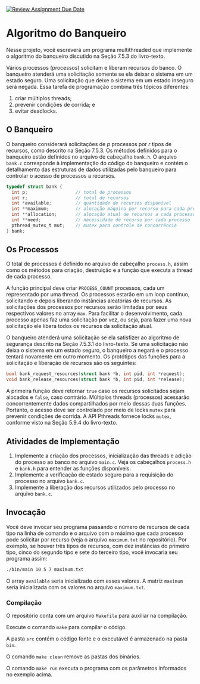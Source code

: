 [![Review Assignment Due Date](https://classroom.github.com/assets/deadline-readme-button-22041afd0340ce965d47ae6ef1cefeee28c7c493a6346c4f15d667ab976d596c.svg)](https://classroom.github.com/a/zYPTTDEk)
# Algoritmo do Banqueiro

Nesse projeto, você escreverá um programa multithreaded que implemente o algoritmo do banqueiro discutido na Seção 7.5.3 do livro-texto.

Vários processos (processos) solicitam e liberam recursos do banco.
O banqueiro atenderá uma solicitação somente se ela deixar o sistema em um estado seguro. 
Uma solicitação que deixe o sistema em um estado inseguro será negada. 
Essa tarefa de programação combina três tópicos diferentes: 
1. criar múltiplos threads;
2. prevenir condições de corrida; e 
3. evitar deadlocks.

## O Banqueiro

O banqueiro considerará solicitações de _p_ processos por _r_ tipos de recursos, como descrito na Seção 7.5.3. 
Os métodos definidos para o banqueiro estão definidos no arquivo de cabeçalho `bank.h`.
O arquivo `bank.c` corresponde à implementação do código do banqueiro e contém o detalhamento das estruturas de dados utilizadas pelo banqueiro para controlar o acesso de processos a recursos.

```c
typedef struct bank {
  int p;                  // total de processos
  int r;                  // total de recursos
  int *available;         // quantidade de recursos disponível
  int **maximum;          // alocação máquina por recurso para cada processo
  int **allocation;       // alocação atual de recursos a cada processo
  int **need;             // necessidade de recurso por cada processo
  pthread_mutex_t mut;    // mutex para controle de concorrência
} bank;
```

## Os Processos

O total de processos é definido no arquivo de cabeçalho `process.h`, assim como os métodos para criação, destruição e a função que executa a thread de cada processo.

A função principal deve criar `PROCESS_COUNT` processos, cada um representado por uma thread.
Os processos estarão em um loop contínuo, solicitando e depois liberando instâncias aleatórias de recursos. 
As solicitações dos processos por recursos serão limitadas por seus respectivos valores no array `max`.
Para facilitar o desenvolvimento, cada processo apenas faz uma solicitação por vez, ou seja, para fazer uma nova solicitação ele libera todos os recursos da solicitação atual.

O banqueiro atenderá uma solicitação se ela satisfizer ao algoritmo de segurança descrito na Seção 7.5.3.1 do livro-texto.
Se uma solicitação não deixa o sistema em um estado seguro, o banqueiro a negará e o processo tentará novamente em outro momento.
Os protótipos das funções para a solicitação e liberação de recursos são os seguintes:

```c
bool bank_request_resources(struct bank *b, int pid, int *request);
void bank_release_resources(struct bank *b, int pid, int *release);
```
A primeira função deve retornar `true` caso os recursos solicitados sejam alocados e `false`, caso contrário.
Múltiplos threads (processos) acessarão concorrentemente dados compartilhados por meio dessas duas funções. 
Portanto, o acesso deve ser controlado por meio de locks `mutex` para prevenir condições de corrida. 
A API Pthreads fornece locks `mutex`, conforme visto na Seção 5.9.4 do livro-texto.

## Atividades de Implementação

1. Implemente a criação dos processos, inicialização das threads e adição do processo ao banco no arquivo `main.c`.
Veja os cabeçalhos `process.h` e `bank.h` para entender as funções disponíveis.
2. Implemente a verificação de estado seguro para a requisição do processo no arquivo `bank.c`.
3. Implemente a liberação dos recursos utilizados pelo processo no arquivo `bank.c`.

## Invocação

Você deve invocar seu programa passando o número de recursos de cada tipo na linha de comando e o arquivo com o máximo que cada processo pode solicitar por recurso (veja o arquivo `maximum.txt` no repositório).
Por exemplo, se houver três tipos de recursos, com dez instâncias do primeiro tipo, cinco do segundo tipo e sete do terceiro tipo, você invocaria seu programa assim:


```bash
./bin/main 10 5 7 maximum.txt
```

O array `available` seria inicializado com esses valores. 
A matriz `maximum` seria inicializada com os valores no arquivo `maximum.txt`.

### Compilação

O repositório conta com um arquivo `Makefile` para auxiliar na compilação.

Execute o comando `make` para compilar o código.

A pasta `src` contém o código fonte e o executável é armazenado na pasta `bin`.

O comando `make clean` remove as pastas dos binários.

O comando `make run` executa o programa com os parâmetros informados no exemplo acima.
